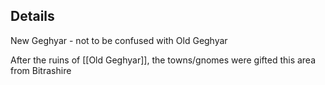 ## Details
New Geghyar - not to be confused with Old Geghyar

After the ruins of [[Old Geghyar]], the towns/gnomes were gifted this area from Bitrashire